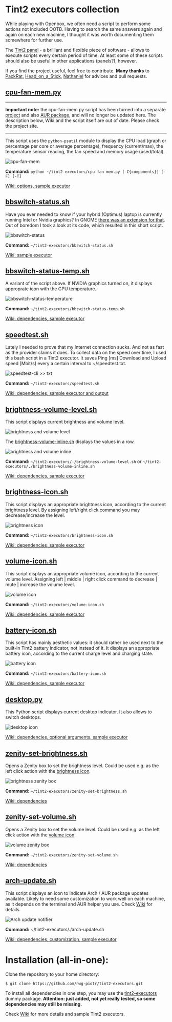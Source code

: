 # Tint2 executors collection
While playing with Openbox, we often need a script to perform some actions not included OOTB. Having to search the same answers again and again on each new machine, I thought it was worth documenting them somewhere for further use.

The [Tint2 panel](https://gitlab.com/o9000/tint2) - a brilliant and flexible piece of software - allows to execute scripts every certain period of time. At least some of these scripts should also be useful in other applications (panels?), however.

If you find the project useful, feel free to contribute. **Many thanks** to [PackRat](https://github.com/PackRat-SC2018), [Head_on_a_Stick](https://forum.archlabslinux.com/u/head_on_a_stick/summary), [Nathaniel](https://github.com/natemaia) for advices and pull requests.

## [cpu-fan-mem.py](https://github.com/nwg-piotr/tint2-executors/blob/master/cpu-fan-mem.py)
___
**Important note:** the cpu-fan-mem.py script has been turned into a separate [project](https://github.com/nwg-piotr/psuinfo) and also [AUR package](https://aur.archlinux.org/packages/psuinfo), and will no longer be updated here. The description below, Wiki and the script itself are out of date. Please check the project site.
___
This script uses the `python-psutil` module to display the CPU load (graph or percentage per core or average percentage), frequency (current/max), the temperature sensor reading, the fan speed and memory usage (used/total).

![cpu-fan-mem](http://nwg.pl/wiki-tint2-executors/cpu-fan-mem.png)

**Command:** `python ~/tint2-executors/cpu-fan-mem.py [-C{components}] [-F] [-T]`

[Wiki: options, sample executor](https://github.com/nwg-piotr/tint2-executors/wiki/CPU-load,-temperature,-fan-speed,-memory-usage)

## [bbswitch-status.sh](https://github.com/nwg-piotr/tint2-executors/blob/master/bbswitch-status.sh)

Have you ever needed to know if your hybrid (Optimus) laptop is currently running Intel or Nvidia graphics? In GNOME [there was an extension for that](https://extensions.gnome.org/extension/1100/bumblebee-status). Out of boredom I took a look at its code, which resulted in this short script.

![bbswitch-status](http://nwg.pl/wiki-tint2-executors/bumblebee-status-on-off.png)

**Command:** `~/tint2-executors/bbswitch-status.sh`

[Wiki: sample executor](https://github.com/nwg-piotr/tint2-executors/wiki/Bumblebee-status)

## [bbswitch-status-temp.sh](https://github.com/nwg-piotr/tint2-executors/blob/master/bbswitch-status-temp.sh)

A variant of the script above. If NVIDIA graphics turned on, it displays approprate icon with the GPU temperature.

![bbswitch-status-temperature](http://nwg.pl/wiki-tint2-executors/bumblebee-status-temp.png)

**Command:** `~/tint2-executors/bbswitch-status-temp.sh`

[Wiki: dependencies, sample executor](https://github.com/nwg-piotr/tint2-executors/wiki/Bumblebee-status)

## [speedtest.sh](https://github.com/nwg-piotr/tint2-executors/blob/master/speedtest.sh)

Lately I needed to prove that my Internet connection sucks. And not as fast as the provider claims it does. To collect data on the speed over time, I used this bash script in a Tint2 executor. It saves Ping [ms] Download and Upload speed [Mbit/s] every a certain interval to ~/speedtest.txt.

![speedtest-cli >> txt](http://nwg.pl/wiki-tint2-executors/speedtest-cli-txt.png)

**Command:** `~/tint2-executors/speedtest.sh`

[Wiki: dependencies, sample executor and output](https://github.com/nwg-piotr/tint2-executors/wiki/speedtest.cli-to-speedtest.txt)

## [brightness-volume-level.sh](https://github.com/nwg-piotr/tint2-executors/blob/master/brightness-volume-level.sh)

This script displays current brightness and volume level.

![brightness and volume level](http://nwg.pl/wiki-tint2-executors/brightness-volume-level.png)

The [brightness-volume-inline.sh](https://github.com/nwg-piotr/tint2-executors/blob/master/brightness-volume-inline.sh) displays the values in a row.

![brightness and volume inline](http://nwg.pl/wiki-tint2-executors/brightness-volume-inline.png)

**Command:** `~/tint2-executors/./brightness-volume-level.sh` or `~/tint2-executors/./brightness-volume-inline.sh`

[Wiki: dependencies, sample executor](https://github.com/nwg-piotr/tint2-executors/wiki/Brightness-and-volume-level)

## [brightness-icon.sh](https://github.com/nwg-piotr/tint2-executors/blob/master/brightness-icon.sh)

This script displays an appropriate brightness icon, according to the current brightness level. By assigning left/right click command you may decrease/increase the level.

![brightness icon](http://nwg.pl/wiki-tint2-executors/brightness-icon1.png)

**Command:** `~/tint2-executors/brightness-icon.sh`

[Wiki: dependencies, sample executor](https://github.com/nwg-piotr/tint2-executors/wiki/Brightness-icon)

## [volume-icon.sh](https://github.com/nwg-piotr/tint2-executors/blob/master/volume-icon.sh)

This script displays an appropriate volume icon, according to the current volume level. Assigning left | middle | right click command to decrease | mute | increase the volume level.

![volume icon](http://nwg.pl/wiki-tint2-executors/volume-icon.png)

**Command:** `~/tint2-executors/volume-icon.sh`

[Wiki: dependencies, sample executor](https://github.com/nwg-piotr/tint2-executors/wiki/Volume-icon)

## [battery-icon.sh](https://github.com/nwg-piotr/tint2-executors/blob/master/battery-icon.sh)

This script has mainly aesthetic values: it should rather be used next to the built-in Tint2 battery indicator, not instead of it. It displays an appropriate battery icon, according to the current charge level and charging state.

![battery icon](http://nwg.pl/wiki-tint2-executors/battery-icon.png)

**Command:** `~/tint2-executors/battery-icon.sh`

[Wiki: dependencies, sample executor](https://github.com/nwg-piotr/tint2-executors/wiki/Battery-icon)

## [desktop.py](https://github.com/nwg-piotr/tint2-executors/blob/master/desktop.py)

This Python script displays current desktop indicator. It also allows to switch desktops.

![desktop icon](http://nwg.pl/wiki-tint2-executors/desktop-icon.png)

[Wiki: dependencies, optional arguments, sample executor](https://github.com/nwg-piotr/tint2-executors/wiki/Desktop-indicator-and-switcher)

## [zenity-set-brightness.sh](https://github.com/nwg-piotr/tint2-executors/blob/master/zenity-set-brightness.sh)

Opens a Zenity box to set the brightness level. Could be used e.g. as the left click action with the [brightness icon](https://github.com/nwg-piotr/tint2-executors/wiki/Brightness-icon).

![brightness zenity box](http://nwg.pl/wiki-tint2-executors/zenity-set-brightness.png)

**Command:** `~/tint2-executors/zenity-set-brightness.sh`

[Wiki: dependencies](https://github.com/nwg-piotr/tint2-executors/wiki/Brightness-zenity-box)

## [zenity-set-volume.sh](https://github.com/nwg-piotr/tint2-executors/blob/master/zenity-set-volume.sh)

Opens a Zenity box to set the volume level. Could be used e.g. as the left click action with the [volume icon](https://github.com/nwg-piotr/tint2-executors/wiki/Volume-icon).

![volume zenity box](http://nwg.pl/wiki-tint2-executors/zenity-set-volume.png)

**Command:** `~/tint2-executors/zenity-set-volume.sh`

[Wiki: dependencies](https://github.com/nwg-piotr/tint2-executors/wiki/Volume-zenity-box)

## [arch-update.sh](https://github.com/nwg-piotr/tint2-executors/blob/master/arch-update.sh)

This script displays an icon to indicate Arch / AUR package updates available. Likely to need some customization to work well on each machine, as it depends on the terminal and AUR helper you use. Check [Wiki](https://github.com/nwg-piotr/tint2-executors/wiki/Arch-update-notifier) for details.

![Arch update notifier](http://nwg.pl/wiki-tint2-executors/arch-update.png)

**Command:** ~/tint2-executors/./arch-update.sh

[Wiki: dependencies, customization, sample executor](https://github.com/nwg-piotr/tint2-executors/wiki/Arch-update-notifier)

# Installation (all-in-one):

Clone the repository to your home directory:

`$ git clone https://github.com/nwg-piotr/tint2-executors.git`

To install all dependencies in one step, you may use the [tint2-executors](https://github.com/nwg-piotr/tint2-executors/raw/master/tint2-executors-0.0.1-1-x86_64.pkg.tar.xz) dummy package. **Attention: just added, not yet really tested, so some dependencies may still be missing.**

Check [Wiki](https://github.com/nwg-piotr/tint2-executors/wiki) for more details and sample Tint2 executors.

